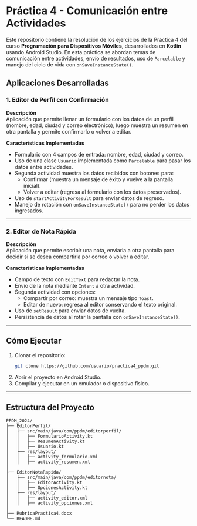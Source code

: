 # Práctica 4 - Comunicación entre Actividades

Este repositorio contiene la resolución de los ejercicios de la Práctica 4 del curso **Programación para Dispositivos Móviles**, desarrollados en **Kotlin** usando Android Studio. En esta práctica se abordan temas de comunicación entre actividades, envío de resultados, uso de `Parcelable` y manejo del ciclo de vida con `onSaveInstanceState()`.

## Aplicaciones Desarrolladas

### 1. Editor de Perfil con Confirmación

**Descripción**  
Aplicación que permite llenar un formulario con los datos de un perfil (nombre, edad, ciudad y correo electrónico), luego muestra un resumen en otra pantalla y permite confirmarlo o volver a editar.

**Características Implementadas**
- Formulario con 4 campos de entrada: nombre, edad, ciudad y correo.
- Uso de una clase `Usuario` implementada como `Parcelable` para pasar los datos entre actividades.
- Segunda actividad muestra los datos recibidos con botones para:
  - Confirmar (muestra un mensaje de éxito y vuelve a la pantalla inicial).
  - Volver a editar (regresa al formulario con los datos preservados).
- Uso de `startActivityForResult` para enviar datos de regreso.
- Manejo de rotación con `onSaveInstanceState()` para no perder los datos ingresados.

---

### 2. Editor de Nota Rápida

**Descripción**  
Aplicación que permite escribir una nota, enviarla a otra pantalla para decidir si se desea compartirla por correo o volver a editar.

**Características Implementadas**
- Campo de texto con `EditText` para redactar la nota.
- Envío de la nota mediante `Intent` a otra actividad.
- Segunda actividad con opciones:
  - Compartir por correo: muestra un mensaje tipo `Toast`.
  - Editar de nuevo: regresa al editor conservando el texto original.
- Uso de `setResult` para enviar datos de vuelta.
- Persistencia de datos al rotar la pantalla con `onSaveInstanceState()`.

---

## Cómo Ejecutar

1. Clonar el repositorio:
   ```bash
   git clone https://github.com/usuario/practica4_ppdm.git
   ```
2. Abrir el proyecto en Android Studio.
3. Compilar y ejecutar en un emulador o dispositivo físico.

---

## Estructura del Proyecto

```plaintext
PPDM_2024/
├── EditorPerfil/
│   ├── src/main/java/com/ppdm/editorperfil/
│   │   ├── FormularioActivity.kt
│   │   ├── ResumenActivity.kt
│   │   ├── Usuario.kt
│   ├── res/layout/
│   │   ├── activity_formulario.xml
│   │   ├── activity_resumen.xml
│
├── EditorNotaRapida/
│   ├── src/main/java/com/ppdm/editornota/
│   │   ├── EditorActivity.kt
│   │   ├── OpcionesActivity.kt
│   ├── res/layout/
│   │   ├── activity_editor.xml
│   │   ├── activity_opciones.xml
│
├── RubricaPractica4.docx
└── README.md
```

